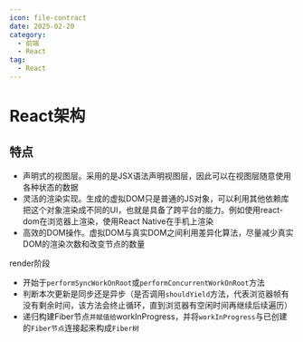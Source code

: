 ```yaml
---
icon: file-contract
date: 2025-02-20
category:
  - 前端 
  - React
tag:
  - React
---
```


# React架构

## 特点

- 声明式的视图层。采用的是JSX语法声明视图层，因此可以在视图层随意使用各种状态的数据
- 灵活的渲染实现。生成的虚拟DOM只是普通的JS对象，可以利用其他依赖库把这个对象渲染成不同的UI，也就是具备了跨平台的能力。例如使用react-dom在浏览器上渲染，使用React Native在手机上渲染
- 高效的DOM操作。虚拟DOM与真实DOM之间利用差异化算法，尽量减少真实DOM的渲染次数和改变节点的数量





render阶段

- 开始于`performSyncWorkOnRoot`或`performConcurrentWorkOnRoot`方法
- 判断本次更新是同步还是异步（是否调用`shouldYield`方法，代表浏览器帧有没有剩余时间，该方法会终止循环，直到浏览器有空闲时间再继续后续遍历）
- 递归构建Fiber节点`并赋值给`workInProgress，并将`workInProgress`与已创建的`Fiber节点`连接起来构成`Fiber树`















